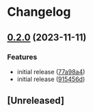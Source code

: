 # Changelog

## [0.2.0](https://github.com/damonbauer/logsnag-ruby/compare/v0.1.0...v0.2.0) (2023-11-11)


### Features

* initial release ([77a98a4](https://github.com/damonbauer/logsnag-ruby/commit/77a98a4ade4725e5d4562be962aa80da00cdd853))
* initial release ([915456d](https://github.com/damonbauer/logsnag-ruby/commit/915456decf532c190fb2a539dcc9b2bf0369cff6))

## [Unreleased]
